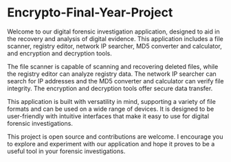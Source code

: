 # Encrypto-Final-Year-Project
Welcome to our digital forensic investigation application, designed to aid in the recovery and analysis of digital evidence. This application includes a file scanner, registry editor, network IP searcher, MD5 converter and calculator, and encryption and decryption tools.  

The file scanner is capable of scanning and recovering deleted files, while the registry editor can analyze registry data. The network IP searcher can search for IP addresses and the MD5 converter and calculator can verify file integrity. The encryption and decryption tools offer secure data transfer.

This application is built with versatility in mind, supporting a variety of file formats and can be used on a wide range of devices. It is designed to be user-friendly with intuitive interfaces that make it easy to use for digital forensic investigations.

This project is open source and contributions are welcome. I encourage you to explore and experiment with our application and hope it proves to be a useful tool in your forensic investigations.
